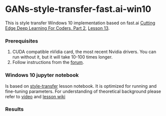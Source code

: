 # GANs-style-transfer-fast.ai-win10
This is style transfer Windows 10 implementation based on fast.ai [Cutting Edge Deep Learning For Coders, Part 2](http://course.fast.ai/part2.html), [Lesson 13](http://course.fast.ai/lessons/lesson13.html).

### Prerequisites

1. CUDA compatible nVidia card, the most recent Nvidia drivers. You can run without it, but it will take 10-100 times longer.
2. Follow instructions from the [forum](http://forums.fast.ai/t/howto-installation-on-windows/10439).

### Windows 10 jupyter notebook

Is based on [style-transfer](https://github.com/fastai/fastai/blob/master/courses/dl2/style-transfer.ipynb) lesson notebook. It is optimized for running and fine-tuning parameters. For understanding of theoretical background please refer to [video](https://www.youtube.com/watch?v=xXXiC4YRGrQ) and [lesson wiki](http://forums.fast.ai/t/part-2-lesson-13-wiki/15297)

### Results
